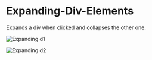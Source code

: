 # Expanding-Div-Elements
Expands a div when clicked and collapses the other one.

![Expanding d1](https://github.com/XolaniLan/Expanding-Div-Elements/assets/140137794/6088df62-f655-46b5-b33b-b9d232a59ad7)

![Expanding d2](https://github.com/XolaniLan/Expanding-Div-Elements/assets/140137794/ea519db4-54e3-4b59-90b4-7ea25aa1011d)
